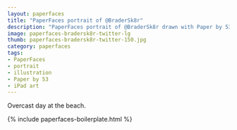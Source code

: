 ```yaml
---
layout: paperfaces
title: "PaperFaces portrait of @BraderSk8r"
description: "PaperFaces portrait of @BraderSk8r drawn with Paper by 53 on an iPad."
image: paperfaces-bradersk8r-twitter-lg
thumb: paperfaces-bradersk8r-twitter-150.jpg
category: paperfaces
tags: 
- PaperFaces
- portrait
- illustration
- Paper by 53
- iPad art
---
```


Overcast day at the beach.

{% include paperfaces-boilerplate.html %}